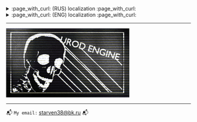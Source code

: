 <!---▒▒▒▒▒▒▒▒▒▒▒▒▒▒▒▒▒▒▒▒▒▒▒▒▒▒▒▒▒▒▒▒▒▒▒▒▒▒▒▒▒▒▒ comment line ▒▒▒▒▒▒▒▒▒▒▒▒▒▒▒▒▒▒▒▒▒▒▒▒▒▒▒▒▒▒▒▒▒▒▒▒▒▒▒▒▒▒▒▒▒▒▒▒▒▒▒▒▒▒▒▒▒▒▒▒▒▒▒▒▒▒▒▒▒▒▒▒▒▒▒▒▒▒▒▒▒▒▒▒▒▒▒▒▒▒▒▒▒▒▒▒▒▒▒▒▒▒▒▒▒▒▒▒▒▒▒▒▒▒▒▒▒▒▒▒▒▒▒▒--->

<details><summary>:page_with_curl: (RUS) localization :page_with_curl:</summary>
  
![Title from 2019](images/gif/emj-lol4k.gif)
## Привет, солнце!
#### Занимаюсь разработкой PC, Android проектов с 2016 года. </br>

> Изначально релизы моих проектов были на GameJolt и PlayMarket, но сейчас активно изучаю GitHub </br>

----------------------

<details><summary> :memo: Мои предпочтения </summary>

|Предмет|Предпочтение|
|-|-|
| Операционные системы |Windows 11, Arch Linux, Mint, Manjaro |
| Графика |Blender 3D, Photoshop CS6, Aseprite |
| Видео | Premiere Pro, Any Video Converter |
| Языки разработки | C#, C++ |
| Среды разрабоки | Code::Blocks, Visual Studio 2019, Unity, Clickteam Fusion 2.5 |
| Сетевые протоколы | TCP, UDP |
| Системы монетизации | AdMob, Yandex Mobile Unity Ads SDK |
</details>

<details><summary> :art: Мой профиль SketchFab. Храню свои 3д модели под лицензией CC 3.0 Share Alike. </summary>

# Мои любимые проекты:
- [Crying head](https://skfb.ly/6vDJw)
- [ATI Radeion X1650 PRO videocard](https://skfb.ly/6WQBT)
- [Personal Computer](https://skfb.ly/6u6KN)
  
![My SketchFab account](images/png/sketchfab.png)  
</details>


<details><summary> :skull: Мой профиль Play Market. Храню свои наиболее удачные и коммерческие проекты.</summary>
  
# Мои любимые проекты:
- [SCP - Viewer (682 315 установок)](https://www.google.com/url?sa=t&rct=j&q=&esrc=s&source=web&cd=&cad=rja&uact=8&ved=2ahUKEwi8sMybupiAAxVYJxAIHZzICpsQFnoECB0QAQ&url=https%3A%2F%2Fplay.google.com%2Fstore%2Fapps%2Fdetails%3Fid%3Dcom.urodengine.scpviewer%26hl%3Dru%26gl%3DUS&usg=AOvVaw3dIhGziy601W9X7UqT9kQW&opi=89978449)
- [SCP - Viewer 2 (206 841 установок)](https://www.google.com/url?sa=t&rct=j&q=&esrc=s&source=web&cd=&cad=rja&uact=8&ved=2ahUKEwi8sMybupiAAxVYJxAIHZzICpsQFnoECCEQAQ&url=https%3A%2F%2Fplay.google.com%2Fstore%2Fapps%2Fdetails%3Fid%3Dcom.URODEngine.SCPViewer2%26hl%3Dru%26gl%3DUS&usg=AOvVaw02A9soGusL_Yfq4SPdHk5W&opi=89978449)
  
![My PlayMarket account](images/png/playmarket.png)
</details>
  
<details><summary> :game_die: Мой профиль GameJolt. Храню свои любимые проекты.</summary>

# Мои любимые проекты:
- [Shrek is Dancing](https://gamejolt.com/games/ShrekDance/414971)
- [Mini Boshy With love](https://gamejolt.com/games/MiniBoshyWithLove/394910)
- [Cursor highlight color changer](https://gamejolt.com/games/CursorHighlightColorChanger/806849)
- [Cellular automaton - game of life](https://gamejolt.com/games/Cellularautomatongameoflife/738257)
  
![My GameJolt account](images/png/gamejolt.png)

</details>
</details>

<!---▒▒▒▒▒▒▒▒▒▒▒▒▒▒▒▒▒▒▒▒▒▒▒▒▒▒▒▒▒▒▒▒▒▒▒▒▒▒▒▒▒▒▒ comment line ▒▒▒▒▒▒▒▒▒▒▒▒▒▒▒▒▒▒▒▒▒▒▒▒▒▒▒▒▒▒▒▒▒▒▒▒▒▒▒▒▒▒▒▒▒▒▒▒▒▒▒▒▒▒▒▒▒▒▒▒▒▒▒▒▒▒▒▒▒▒▒▒▒▒▒▒▒▒▒▒▒▒▒▒▒▒▒▒▒▒▒▒▒▒▒▒▒▒▒▒▒▒▒▒▒▒▒▒▒▒▒▒▒▒▒▒▒▒▒▒▒▒▒▒--->

<details><summary>:page_with_curl: (ENG) localization :page_with_curl:</summary>
  
![Title from 2019](images/gif/emj-lol4k.gif)
## Hi sunshine!
#### I have been developing PC, Android projects since 2016. </br>

> Initially, the releases of my projects were on GameJolt and PlayMarket, but now I am actively studying GitHub </br>

----------------------

<details><summary> :memo: My preferences </summary>

|Key|Item|
|-|-|
| OS |Windows 11, Arch Linux, Mint, Manjaro |
| Graphic |Blender 3D, Photoshop CS6, Aseprite |
| Video | Premiere Pro, Any Video Converter |
| Languages | C#, C++ |
| IDE | Code::Blocks, Visual Studio 2019, Unity, Clickteam Fusion 2.5 |
| Network Protocols | TCP, UDP |
| Monetization systems | AdMob, Yandex Mobile Unity Ads SDK |
</details>

<details><summary> :art: My SketchFab profile. I store my 3D models under CC 3.0 Share Alike license. </summary>

# My favorite projects:
- [Crying head](https://skfb.ly/6vDJw)
- [ATI Radeion X1650 PRO videocard](https://skfb.ly/6WQBT)
- [Personal Computer](https://skfb.ly/6u6KN)
  
![My SketchFab account](images/png/sketchfab.png)  
</details>


<details><summary> :skull: My Play Market profile. I keep my most successful and commercial projects.</summary>
  
# My favorite projects:
- [SCP - Viewer (682 315 downloads)](https://www.google.com/url?sa=t&rct=j&q=&esrc=s&source=web&cd=&cad=rja&uact=8&ved=2ahUKEwi8sMybupiAAxVYJxAIHZzICpsQFnoECB0QAQ&url=https%3A%2F%2Fplay.google.com%2Fstore%2Fapps%2Fdetails%3Fid%3Dcom.urodengine.scpviewer%26hl%3Dru%26gl%3DUS&usg=AOvVaw3dIhGziy601W9X7UqT9kQW&opi=89978449)
- [SCP - Viewer 2 (206 841 downloads)](https://www.google.com/url?sa=t&rct=j&q=&esrc=s&source=web&cd=&cad=rja&uact=8&ved=2ahUKEwi8sMybupiAAxVYJxAIHZzICpsQFnoECCEQAQ&url=https%3A%2F%2Fplay.google.com%2Fstore%2Fapps%2Fdetails%3Fid%3Dcom.URODEngine.SCPViewer2%26hl%3Dru%26gl%3DUS&usg=AOvVaw02A9soGusL_Yfq4SPdHk5W&opi=89978449)
  
![My PlayMarket account](images/png/playmarket.png)
</details>
  
<details><summary> :game_die: My GameJolt profile. I keep my favorite projects.</summary>

# My favorite projects:
- [Shrek is Dancing](https://gamejolt.com/games/ShrekDance/414971)
- [Mini Boshy With love](https://gamejolt.com/games/MiniBoshyWithLove/394910)
- [Cursor highlight color changer](https://gamejolt.com/games/CursorHighlightColorChanger/806849)
- [Cellular automaton - game of life](https://gamejolt.com/games/Cellularautomatongameoflife/738257)
  
![My GameJolt account](images/png/gamejolt.png)

</details>
</details>

<!---▒▒▒▒▒▒▒▒▒▒▒▒▒▒▒▒▒▒▒▒▒▒▒▒▒▒▒▒▒▒▒▒▒▒▒▒▒▒▒▒▒▒▒ comment line ▒▒▒▒▒▒▒▒▒▒▒▒▒▒▒▒▒▒▒▒▒▒▒▒▒▒▒▒▒▒▒▒▒▒▒▒▒▒▒▒▒▒▒▒▒▒▒▒▒▒▒▒▒▒▒▒▒▒▒▒▒▒▒▒▒▒▒▒▒▒▒▒▒▒▒▒▒▒▒▒▒▒▒▒▒▒▒▒▒▒▒▒▒▒▒▒▒▒▒▒▒▒▒▒▒▒▒▒▒▒▒▒▒▒▒▒▒▒▒▒▒▒▒▒--->

----------------------

![Title from 2019](images/gif/title.gif)</br>

----------------------

:mailbox_with_mail: ```My email:``` starven38@bk.ru :mailbox_with_mail:

<!---▒▒▒▒▒▒▒▒▒▒▒▒▒▒▒▒▒▒▒▒▒▒▒▒▒▒▒▒▒▒▒▒▒▒▒▒▒▒▒▒▒▒▒ comment line ▒▒▒▒▒▒▒▒▒▒▒▒▒▒▒▒▒▒▒▒▒▒▒▒▒▒▒▒▒▒▒▒▒▒▒▒▒▒▒▒▒▒▒▒▒▒▒▒▒▒▒▒▒▒▒▒▒▒▒▒▒▒▒▒▒▒▒▒▒▒▒▒▒▒▒▒▒▒▒▒▒▒▒▒▒▒▒▒▒▒▒▒▒▒▒▒▒▒▒▒▒▒▒▒▒▒▒▒▒▒▒▒▒▒▒▒▒▒▒▒▒▒▒▒--->
